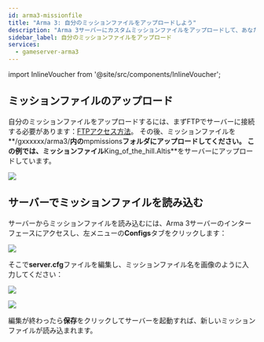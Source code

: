 ```yaml
---
id: arma3-missionfile
title: "Arma 3: 自分のミッションファイルをアップロードしよう"
description: "Arma 3サーバーにカスタムミッションファイルをアップロードして、あなただけのゲーム体験を楽しもう → 今すぐ詳しくチェック"
sidebar_label: 自分のミッションファイルをアップロード
services:
  - gameserver-arma3
---
```


import InlineVoucher from '@site/src/components/InlineVoucher';

## ミッションファイルのアップロード

自分のミッションファイルをアップロードするには、まずFTPでサーバーに接続する必要があります：[FTPアクセス方法](gameserver-ftpaccess.md)。
その後、ミッションファイルを**/gxxxxxx/arma3/**内の**mpmissions**フォルダにアップロードしてください。
この例では、ミッションファイル**King_of_the_hill.Altis**をサーバーにアップロードしています。

![](https://screensaver01.zap-hosting.com/index.php/s/jkfK9X48qj2e7Pn/preview)

<InlineVoucher />

## サーバーでミッションファイルを読み込む

サーバーからミッションファイルを読み込むには、Arma 3サーバーのインターフェースにアクセスし、左メニューの**Configs**タブをクリックします：

![](https://screensaver01.zap-hosting.com/index.php/s/PD98ATq8xHdjy8Q/preview)

そこで**server.cfg**ファイルを編集し、ミッションファイル名を画像のように入力してください：

![](https://screensaver01.zap-hosting.com/index.php/s/aG7QESxyTNpATsG/preview)

![](https://screensaver01.zap-hosting.com/index.php/s/6TZ7mc578pcHpbF/preview)

編集が終わったら**保存**をクリックしてサーバーを起動すれば、新しいミッションファイルが読み込まれます。

<InlineVoucher />